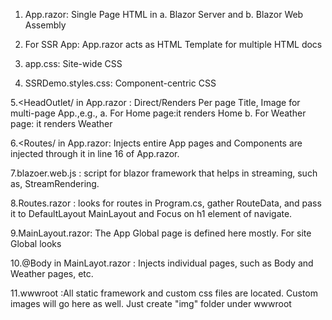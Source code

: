 1. App.razor: Single Page HTML in 
a. Blazor Server and 
b. Blazor Web Assembly

2. For SSR App: App.razor acts as HTML Template for multiple HTML docs

3. app.css: Site-wide CSS

4. SSRDemo.styles.css: Component-centric CSS

5.<HeadOutlet/ in App.razor : Direct/Renders Per page Title, Image for multi-page App.,e.g.,
	a. For Home page:it renders <PageTitle>Home</PageTitle>
	b. For Weather page: it renders <PageTitle>Weather</PageTitle>

6.<Routes/ in App.razor: Injects entire App pages and Components are injected through it in line 16 of App.razor.

7.blazoer.web.js : script for blazor framework that helps in streaming, such as, StreamRendering.

8.Routes.razor : looks for routes in Program.cs, gather RouteData, and pass it to DefaultLayout MainLayout and Focus on h1 element of navigate.

9.MainLayout.razor: The App Global page is defined here mostly. For site Global looks

10.@Body in MainLayot.razor : Injects individual pages, such as Body and Weather pages, etc.

11.wwwroot :All static framework and custom css files are located. Custom images will go here as well. Just create "img" folder under wwwroot
